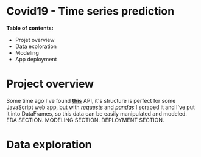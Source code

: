 # Covid19 - Time series prediction

**Table of contents:**
* Projet overview
* Data exploration
* Modeling
* App deployment

# Project overview
Some time ago I've found <a href='https://documenter.getpostman.com/view/10808728/SzS8rjbc'><b>this</b></a> API, 
it's structure is perfect for some JavaScript web app, but with <a href='https://requests.readthedocs.io/en/master/'><i>requests</i></a> and <a href='https://pandas.pydata.org/'><i>pandas</i></a> I scraped it and I've put it into DataFrames, so this data can be easily manipulated and modeled. EDA SECTION. MODELING SECTION. DEPLOYMENT SECTION.

# Data exploration
